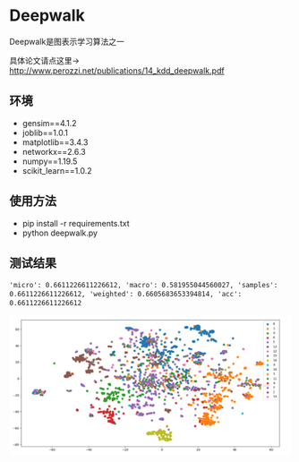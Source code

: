 # Deepwalk

Deepwalk是图表示学习算法之一

具体论文请点这里-> http://www.perozzi.net/publications/14_kdd_deepwalk.pdf

## 环境
- gensim==4.1.2
- joblib==1.0.1
- matplotlib==3.4.3
- networkx==2.6.3
- numpy==1.19.5
- scikit_learn==1.0.2

## 使用方法
- pip install -r requirements.txt
- python deepwalk.py


## 测试结果
```
'micro': 0.6611226611226612, 'macro': 0.581955044560027, 'samples': 0.6611226611226612, 'weighted': 0.6605683653394814, 'acc': 0.6611226611226612
```
![Image text](https://github.com/artificialhbr/Deepwalk/blob/main/pic.PNG)

